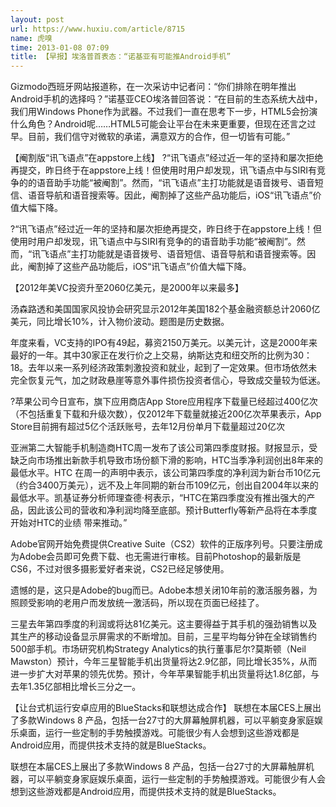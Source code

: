 ```yaml
---
layout: post
url: https://www.huxiu.com/article/8715
name: 虎嗅
time: 2013-01-08 07:09
title: 【早报】埃洛普首表态：“诺基亚有可能推Android手机”
---
```

Gizmodo西班牙网站报道称，在一次采访中记者问：“你们排除在明年推出Android手机的选择吗？”诺基亚CEO埃洛普回答说：“在目前的生态系统大战中，我们用Windows Phone作为武器。不过我们一直在思考下一步，HTML5会扮演什么角色？Android呢……HTML5可能会让平台在未来更重要，但现在还言之过早。目前，我们信守对微软的承诺，满意双方的合作，但一切皆有可能。”

【阉割版“讯飞语点”在appstore上线】 ?“讯飞语点”经过近一年的坚持和屡次拒绝再提交，昨日终于在appstore上线！但使用时用户却发现，讯飞语点中与SIRI有竞争的的语音助手功能“被阉割”。然而，“讯飞语点”主打功能就是语音拨号、语音短信、语音导航和语音搜索等。因此，阉割掉了这些产品功能后，iOS“讯飞语点”价值大幅下降。

?“讯飞语点”经过近一年的坚持和屡次拒绝再提交，昨日终于在appstore上线！但使用时用户却发现，讯飞语点中与SIRI有竞争的的语音助手功能“被阉割”。然而，“讯飞语点”主打功能就是语音拨号、语音短信、语音导航和语音搜索等。因此，阉割掉了这些产品功能后，iOS“讯飞语点”价值大幅下降。

【2012年美VC投资升至2060亿美元，是2000年以来最多】

汤森路透和美国国家风投协会研究显示2012年美国182个基金融资额总计2060亿美元，同比增长10%，计入物价波动。题图是历史数据。

年度来看，VC支持的IPO有49起，募资2150万美元。以美元计，这是2000年来最好的一年。其中30家正在发行价之上交易，纳斯达克和纽交所的比例为30：18。去年以来一系列经济政策刺激投资和就业，起到了一定效果。但市场依然未完全恢复元气，加之财政悬崖等意外事件损伤投资者信心，导致成交量较为低迷。

?苹果公司今日宣布，旗下应用商店App Store应用程序下载量已经超过400亿次（不包括重复下载和升级次数），仅2012年下载量就接近200亿次苹果表示，App Store目前拥有超过5亿个活跃账号，去年12月份单月下载量超过20亿次

亚洲第二大智能手机制造商HTC周一发布了该公司第四季度财报。财报显示，受缺乏向市场推出新款手机导致市场份额下滑的影响，HTC当季净利润创出8年来的最低水平。HTC 在周一的声明中表示，该公司第四季度的净利润为新台币10亿元（约合3400万美元），远不及上年同期的新台币109亿元，创出自2004年以来的最低水平。凯基证券分析师理查德·柯表示，“HTC在第四季度没有推出强大的产品，因此该公司的营收和净利润均降至底部。预计Butterfly等新产品将在本季度开始对HTC的业绩 带来推动。”

Adobe官网开始免费提供Creative Suite（CS2）软件的正版序列号。只要注册成为Adobe会员即可免费下载、也无需进行审核。目前Photoshop的最新版是CS6，不过对很多摄影爱好者来说，CS2已经足够使用。

遗憾的是，这只是Adobe的bug而已。Adobe本想关闭10年前的激活服务器，为照顾受影响的老用户而发放统一激活码，所以现在页面已经挂了。

三星去年第四季度的利润或将达81亿美元。这主要得益于其手机的强劲销售以及其生产的移动设备显示屏需求的不断增加。目前，三星平均每分钟在全球销售约500部手机。市场研究机构Strategy Analytics的执行董事尼尔?莫斯顿（Neil Mawston）预计，今年三星智能手机出货量将达2.9亿部，同比增长35%，从而进一步扩大对苹果的领先优势。预计，今年苹果智能手机出货量将达1.8亿部，与去年1.35亿部相比增长三分之一。

【让台式机运行安卓应用的BlueStacks和联想达成合作】 联想在本届CES上展出了多款Windows 8 产品，包括一台27寸的大屏幕触屏机器，可以平躺变身家庭娱乐桌面，运行一些定制的手势触摸游戏。可能很少有人会想到这些游戏都是Android应用，而提供技术支持的就是BlueStacks。

联想在本届CES上展出了多款Windows 8 产品，包括一台27寸的大屏幕触屏机器，可以平躺变身家庭娱乐桌面，运行一些定制的手势触摸游戏。可能很少有人会想到这些游戏都是Android应用，而提供技术支持的就是BlueStacks。


